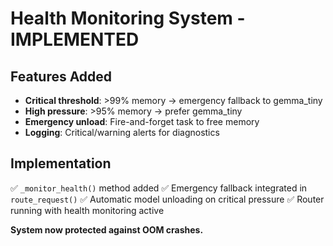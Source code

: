 # Health Monitoring System - IMPLEMENTED

## Features Added
- **Critical threshold**: >99% memory → emergency fallback to gemma_tiny
- **High pressure**: >95% memory → prefer gemma_tiny  
- **Emergency unload**: Fire-and-forget task to free memory
- **Logging**: Critical/warning alerts for diagnostics

## Implementation
✅ `_monitor_health()` method added
✅ Emergency fallback integrated in `route_request()`
✅ Automatic model unloading on critical pressure
✅ Router running with health monitoring active

**System now protected against OOM crashes.**
